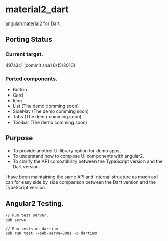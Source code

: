 # material2_dart

[angular/material2](https://github.com/angular/material2) for Dart.

## Porting Status

### Current target.

497a3c1 (commit sha1 6/15/2016)

### Ported components.

* Button
* Card
* Icon
* List (The demo comming soon)
* SideNav (The demo comming soon)
* Tabs  (The demo comming soon)
* Toolbar  (The demo comming soon)

## Purpose

* To provide another UI library option for demo apps.
* To understand how to compose UI components with angular2.
* To clarify the API compatibility between the TypeScript version and the Dart version.

I have been maintaining the same API and internal structure as much as I can for easy side by side comparison between the Dart version and the TypeScript version.

## Angular2 Testing.

    // Run test server.
    pub serve

    // Run tests on dartium.
    pub run test --pub-serve=8081 -p dartium
